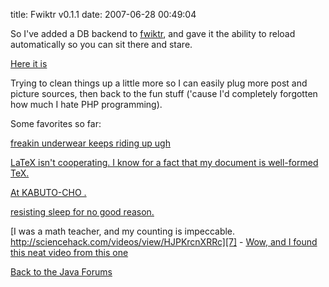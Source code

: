 title: Fwiktr v0.1.1
date: 2007-06-28 00:49:04 

So I've added a DB backend to [fwiktr][1], and gave it the ability to reload automatically so you can sit there and stare.

[Here it is][2]

Trying to clean things up a little more so I can easily plug more post and picture sources, then back to the fun stuff ('cause I'd completely forgotten how much I hate PHP programming).

Some favorites so far:

[freakin underwear keeps riding up ugh][3]

[LaTeX isn't cooperating. I know for a fact that my document is well-formed TeX.][4]

[At KABUTO-CHO .][5]

[resisting sleep for no good reason.][6]

[I was a math teacher, and my counting is impeccable. http://sciencehack.com/videos/view/HJPKrcnXRRc][7] - [Wow, and I found this neat video from this one][8]

[Back to the Java Forums][9]

   [1]: /archives/2007/06/fwiktr_v01.php
   [2]: http://www.30helensagree.com/fwiktr/fwiktr_view.php
   [3]: http://30helensagree.com/fwiktr/fwiktr_view.php?art_refresh=0&art_index=28
   [4]: http://www.30helensagree.com/fwiktr/fwiktr_view.php?art_refresh=0&art_index=3399
   [5]: http://30helensagree.com/fwiktr/fwiktr_view.php?art_index=48
   [6]: http://30helensagree.com/fwiktr/fwiktr_view.php?art_index=60
   [7]: http://30helensagree.com/fwiktr/fwiktr_view.php?art_index=71
   [8]: http://sciencehack.com/videos/view/HJPKrcnXRRc
   [9]: http://30helensagree.com/fwiktr/fwiktr_view.php?art_index=74

